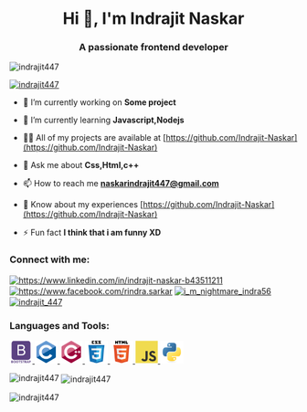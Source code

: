<h1 align="center">Hi 👋, I'm Indrajit Naskar</h1>
<h3 align="center">A passionate frontend developer</h3>

<p align="left"> <img src="https://komarev.com/ghpvc/?username=indrajit447&label=Profile%20views&color=0e75b6&style=flat" alt="indrajit447" /> </p>

<p align="left"> <a href="https://github.com/ryo-ma/github-profile-trophy"><img src="https://github-profile-trophy.vercel.app/?username=indrajit447" alt="indrajit447" /></a> </p>

- 🔭 I’m currently working on **Some project**

- 🌱 I’m currently learning **Javascript,Nodejs**

- 👨‍💻 All of my projects are available at [https://github.com/Indrajit-Naskar](https://github.com/Indrajit-Naskar)

- 💬 Ask me about **Css,Html,c++**

- 📫 How to reach me **naskarindrajit447@gmail.com**

- 📄 Know about my experiences [https://github.com/Indrajit-Naskar](https://github.com/Indrajit-Naskar)

- ⚡ Fun fact **I think that i am funny XD**

<h3 align="left">Connect with me:</h3>
<p align="left">
<a href="https://linkedin.com/in/https://www.linkedin.com/in/indrajit-naskar-b43511211" target="blank"><img align="center" src="https://raw.githubusercontent.com/rahuldkjain/github-profile-readme-generator/master/src/images/icons/Social/linked-in-alt.svg" alt="https://www.linkedin.com/in/indrajit-naskar-b43511211" height="30" width="40" /></a>
<a href="https://fb.com/https://www.facebook.com/rindra.sarkar" target="blank"><img align="center" src="https://raw.githubusercontent.com/rahuldkjain/github-profile-readme-generator/master/src/images/icons/Social/facebook.svg" alt="https://www.facebook.com/rindra.sarkar" height="30" width="40" /></a>
<a href="https://instagram.com/i_m_nightmare_indra56" target="blank"><img align="center" src="https://raw.githubusercontent.com/rahuldkjain/github-profile-readme-generator/master/src/images/icons/Social/instagram.svg" alt="i_m_nightmare_indra56" height="30" width="40" /></a>
<a href="https://www.codechef.com/users/indrajit_447" target="blank"><img align="center" src="https://cdn.jsdelivr.net/npm/simple-icons@3.1.0/icons/codechef.svg" alt="indrajit_447" height="30" width="40" /></a>
</p>

<h3 align="left">Languages and Tools:</h3>
<p align="left"> <a href="https://getbootstrap.com" target="_blank"> <img src="https://raw.githubusercontent.com/devicons/devicon/master/icons/bootstrap/bootstrap-plain-wordmark.svg" alt="bootstrap" width="40" height="40"/> </a> <a href="https://www.cprogramming.com/" target="_blank"> <img src="https://raw.githubusercontent.com/devicons/devicon/master/icons/c/c-original.svg" alt="c" width="40" height="40"/> </a> <a href="https://www.w3schools.com/cpp/" target="_blank"> <img src="https://raw.githubusercontent.com/devicons/devicon/master/icons/cplusplus/cplusplus-original.svg" alt="cplusplus" width="40" height="40"/> </a> <a href="https://www.w3schools.com/css/" target="_blank"> <img src="https://raw.githubusercontent.com/devicons/devicon/master/icons/css3/css3-original-wordmark.svg" alt="css3" width="40" height="40"/> </a> <a href="https://www.w3.org/html/" target="_blank"> <img src="https://raw.githubusercontent.com/devicons/devicon/master/icons/html5/html5-original-wordmark.svg" alt="html5" width="40" height="40"/> </a> <a href="https://developer.mozilla.org/en-US/docs/Web/JavaScript" target="_blank"> <img src="https://raw.githubusercontent.com/devicons/devicon/master/icons/javascript/javascript-original.svg" alt="javascript" width="40" height="40"/> </a> <a href="https://www.python.org" target="_blank"> <img src="https://raw.githubusercontent.com/devicons/devicon/master/icons/python/python-original.svg" alt="python" width="40" height="40"/> </a> </p>

<p><img align="left" src="https://github-readme-stats.vercel.app/api/top-langs?username=indrajit447&show_icons=true&locale=en&layout=compact" alt="indrajit447" /></p>

<p>&nbsp;<img align="center" src="https://github-readme-stats.vercel.app/api?username=indrajit447&show_icons=true&locale=en" alt="indrajit447" /></p>

<p><img align="center" src="https://github-readme-streak-stats.herokuapp.com/?user=indrajit447&" alt="indrajit447" /></p>

